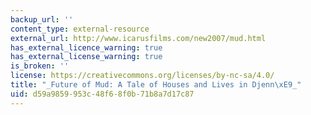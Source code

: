```yaml
---
backup_url: ''
content_type: external-resource
external_url: http://www.icarusfilms.com/new2007/mud.html
has_external_licence_warning: true
has_external_license_warning: true
is_broken: ''
license: https://creativecommons.org/licenses/by-nc-sa/4.0/
title: "_Future of Mud: A Tale of Houses and Lives in Djenn\xE9_"
uid: d59a9859-953c-48f6-8f0b-71b8a7d17c87
---
```

